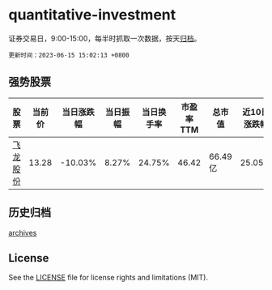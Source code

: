 # quantitative-investment

证券交易日，9:00-15:00，每半时抓取一次数据，按天[归档](archives)。

`更新时间：2023-06-15 15:02:13 +0800`

## 强势股票

|股票|当前价|当日涨跌幅|当日振幅|当日换手率|市盈率TTM|总市值|近10日涨跌幅|
|----|----|----|----|----|----|----|----|
|[飞龙股份](https://xueqiu.com/S/SZ002536)|13.28|-10.03%|8.27%|24.75%|46.42|66.49亿|25.05%|

## 历史归档

[archives](archives)

## License

See the [LICENSE](LICENSE) file for license rights and limitations (MIT).